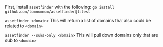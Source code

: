 First, install `assetfinder` with the following:
	`go install github.com/tomnomnom/assetfinder@latest`

`assetfinder <domain>`
	This will return a list of domains that also could be related to `<domain>`

`assetfinder --subs-only <domain>`
	This will pull down domains only that are sub to `<domain>`

